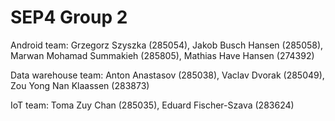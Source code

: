 # SEP4 Group 2

Android team:
Grzegorz Szyszka (285054),
Jakob Busch Hansen (285058),
Marwan Mohamad Summakieh (285805),
Mathias Have Hansen (274392)

Data warehouse team:
Anton Anastasov (285038),
Vaclav Dvorak (285049),
Zou Yong Nan Klaassen (283873)

IoT team:
Toma Zuy Chan (285035),
Eduard Fischer-Szava (283624)
